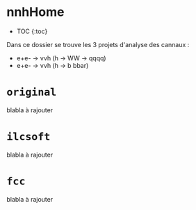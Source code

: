 # nnhHome
* TOC
{:toc}

Dans ce dossier se trouve les 3 projets d'analyse des cannaux :
- e+e- &rarr; &nu;&nu;h (h &rarr; WW &rarr; qqqq)
- e+e- &rarr; &nu;&nu;h (h &rarr; b bbar)

# ``original``

blabla à rajouter

# ``ilcsoft``

blabla à rajouter

# ``fcc``

blabla à rajouter
